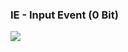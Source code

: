 ### IE - Input Event (0 Bit)

![](https://user-images.githubusercontent.com/69573151/210780315-575764da-492b-4085-9a64-103c5446fad4.png)
